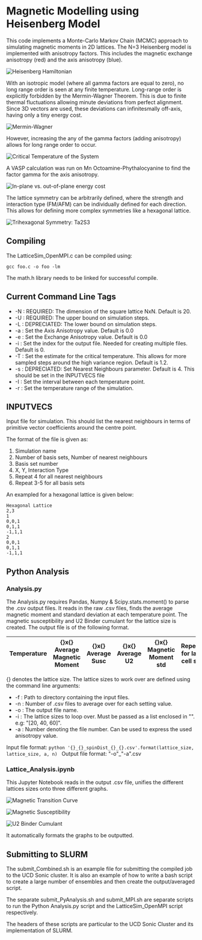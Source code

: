 # Magnetic Modelling using Heisenberg Model

This code implements a Monte-Carlo Markov Chain (MCMC) approach to simulating magnetic moments in 2D lattices. The N=3 Heisenberg model is implemented with anisotropy factors. This includes the magnetic exchange anisotropy (red) and the axis anisotropy (blue).

![Heisenberg Hamiltonian](/Results/Hamiltonian.png)

With an isotropic model (where all gamma factors are equal to zero), no long range order is seen at any finite temperature. Long-range order is explicitly forbidden by the Mermin-Wagner Theorem. This is due to finite thermal fluctuations allowing minute deviations from perfect alignment. Since 3D vectors are used, these deviations can infinitesmally off-axis, having only a tiny energy cost.

![Mermin-Wagner](/Results/Energetic_argument_for_Mermin_Wagner_fluctuations.png)

However, increasing the any of the gamma factors (adding anisotropy) allows for long range order to occur.

![Critical Temperature of the System](/Results/CriticalTemperatures.png)

A VASP calculation was run on Mn Octoamine-Phythalocyanine to find the factor gamma for the axis anisotropy.

![In-plane vs. out-of-plane energy cost](/Results/AxisAnisotropy.png)

The lattice symmetry can be arbitrarily defined, where the strength and interaction type (FM/AFM) can be individually defined for each direction. This allows for defining more complex symmetries like a hexagonal lattice.

![Trihexagonal Symmetry: Ta2S3](/Results/Ta2S3.png)

## Compiling

The LatticeSim_OpenMPI.c can be compiled using:
```
gcc foo.c -o foo -lm
```

The math.h library needs to be linked for successful compile.

## Current Command Line Tags

- -N : REQUIRED: The dimension of the square lattice NxN. Default is 20.
- -U : REQUIRED: The upper bound on simulation steps.
- -L : DEPRECIATED: The lower bound on simulation steps.
- -a : Set the Axis Anisotropy value. Default is 0.0
- -e : Set the Exchange Anisotropy value. Default is 0.0
- -i : Set the index for the output file. Needed for creating multiple files. Default is 0.
- -T : Set the estimate for the critical temperature. This allows for more sampled steps around the high variance region. Default is 1.2.
- -s : DEPRECIATED: Set Nearest Neighbours parameter. Default is 4. This should be set in the INPUTVECS file
- -I : Set the interval between each temperature point.
- -r : Set the temperature range of the simulation.



## INPUTVECS
Input file for simulation. This should list the nearest neighbours in terms of primitive vector coefficients around the centre point.

The format of the file is given as:
1. Simulation name
2. Number of basis sets, Number of nearest neighbours
3. Basis set number
4. X, Y, Interaction Type
5. Repeat 4 for all nearest neighbours
6. Repeat 3-5 for all basis sets

An exampled for a hexagonal lattice is given below:

```
Hexagonal Lattice
2,3
1
0,0,1
0,1,1
-1,1,1
2
0,0,1
0,1,1
-1,1,1
```

## Python Analysis

### Analysis.py

The Analysis.py requires Pandas, Numpy & Scipy.stats.moment() to parse the .csv output files.
It reads in the raw .csv files, finds the average magnetic moment and standard deviation at each temperature point.
The magnetic susceptibility and U2 Binder cumulant for the lattice size is created.
The output file is of the following format.

| Temperature | {}x{} Average Magnetic Moment | {}x{} Average Susc | {}x{} Average U2 | {}x{} Magnetic Moment std | Repeated for larger cell sizes |
| ----------- | ----------------------------- | ------------------ | ---------------- | ------------------------- | ------------------------------ |

{} denotes the lattice size. The lattice sizes to work over are defined using the command line arguments:

- -f : Path to directory containing the input files.
- -n : Number of .csv files to average over for each setting value.
- -o : The output file name.
- -i : The lattice sizes to loop over. Must be passed as a list enclosed in "". e.g: "[20, 40, 60]".
- -a : Number denoting the file number. Can be used to express the used anisotropy value.

Input file format: ```python '{}_{}_spinDist_{}_{}.csv'.format(lattice_size, lattice_size, a, n) ```
Output file format: "-o"_"-a".csv


### Lattice_Analysis.ipynb

This Jupyter Notebook reads in the output .csv file, unifies the different lattices sizes onto three different graphs.

![Magnetic Transition Curve](/Results/MagneticCurve.png)

![Magnetic Susceptibility](/Results/MagneticSusceptibility.png)

![U2 Binder Cumulant](/Results/MagneticBinderCumulant.png)

It automatically formats the graphs to be outputted.


## Submitting to SLURM

The submit_Combined.sh is an example file for submitting the compiled job to the UCD Sonic cluster.
It is also an example of how to write a bash script to create a large number of ensembles and then create the output/averaged script.

The separate submit_PyAnalysis.sh and submit_MPI.sh are separate scripts to run the Python Analysis.py script and the LatticeSim_OpenMPI script respectively.

The headers of these scripts are particular to the UCD Sonic Cluster and its implementation of SLURM.
